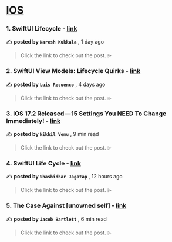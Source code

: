 
<h1><a href=https://medium.com/tag/ios/recommended target="_blank" rel="noopener noreferrer">IOS</a></h1>
<h3>1. SwiftUI Lifecycle - <a href=https://medium.com/@nareshkukkala/swiftui-lifecycle-21b1387c3dcb?source=tag_recommended_feed---------0-84----------ios----------63c404e7_85e6_4847_a392_423e3ae6eae7------- target="_blank" rel="noopener noreferrer">link</a></h3>

✍️ **posted by `Naresh Kukkala`** <date> , 1 day ago</date>

<blockquote>Click the link to check out the post. ⌲</blockquote>

<h3>2. SwiftUI View Models: Lifecycle Quirks - <a href=https://medium.com/the-swift-cooperative/swiftui-view-models-lifecycle-quirks-8dd967e84e31?source=tag_recommended_feed---------1-107----------ios----------63c404e7_85e6_4847_a392_423e3ae6eae7------- target="_blank" rel="noopener noreferrer">link</a></h3>

✍️ **posted by `Luis Recuenco`** <date> , 4 days ago</date>

<blockquote>Click the link to check out the post. ⌲</blockquote>

<h3>3. iOS 17.2 Released — 15 Settings You NEED To Change Immediately! - <a href=https://medium.com/macoclock/ios-17-2-released-15-settings-you-need-to-change-immediately-7e6219f53a57?source=tag_recommended_feed---------2-85----------ios----------63c404e7_85e6_4847_a392_423e3ae6eae7------- target="_blank" rel="noopener noreferrer">link</a></h3>

✍️ **posted by `Nikhil Vemu`** <date> , 9 min read</date>

<blockquote>Click the link to check out the post. ⌲</blockquote>

<h3>4. SwiftUI Life Cycle - <a href=https://medium.com/@shashidj206/swiftui-life-cycle-edd68889e63f?source=tag_recommended_feed---------3-84----------ios----------63c404e7_85e6_4847_a392_423e3ae6eae7------- target="_blank" rel="noopener noreferrer">link</a></h3>

✍️ **posted by `Shashidhar Jagatap`** <date> , 12 hours ago</date>

<blockquote>Click the link to check out the post. ⌲</blockquote>

<h3>5. The Case Against [unowned self] - <a href=https://medium.com/gitconnected/the-case-against-unowned-self-b34103618684?source=tag_recommended_feed---------4-107----------ios----------63c404e7_85e6_4847_a392_423e3ae6eae7------- target="_blank" rel="noopener noreferrer">link</a></h3>

✍️ **posted by `Jacob Bartlett`** <date> , 6 min read</date>

<blockquote>Click the link to check out the post. ⌲</blockquote>

